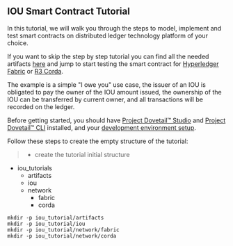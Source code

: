 ## IOU Smart Contract Tutorial

In this tutorial, we will walk you through the steps to model, implement and test smart contracts on distributed ledger technology platform of your choice.

If you want to skip the step by step tutorial you can find all the needed artifacts [here](tutorials/iou/iou_tutorial.zip) and jump to start testing the smart contract for [Hyperledger Fabric](ch02-07-test-hf.md) or [R3 Corda](ch02-09-test-corda.md).

The example is a simple "I owe you" use case, the issuer of an IOU is obligated to pay the owner of the IOU amount issued, the ownership of the IOU can be transferred by current owner, and all transactions will be recorded on the ledger.

Before getting started, you should have [Project Dovetail™ Studio](ch01-01-installation.md) and [Project Dovetail™ CLI](ch01-02-dovetail-cli.md) installed, and your [development environment setup](ch01-03-environment.md).


Follow these steps to create the empty structure of the tutorial:

> * create the tutorial initial structure

 * iou_tutorials
    * artifacts
    * iou
    * network
        * fabric
        * corda

```
mkdir -p iou_tutorial/artifacts
mkdir -p iou_tutorial/iou
mkdir -p iou_tutorial/network/fabric
mkdir -p iou_tutorial/network/corda
```

